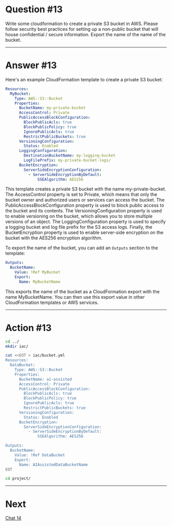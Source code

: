 # Question #13

Write some cloudformation to create a private S3 bucket in AWS.  Please follow security best practices for setting up a non-public bucket that will house confidential / secure information.  Export the name of the name of the bucket.

---

# Answer #13

Here's an example CloudFormation template to create a private S3 bucket:

```yaml
Resources:
  MyBucket:
    Type: AWS::S3::Bucket
    Properties:
      BucketName: my-private-bucket
      AccessControl: Private
      PublicAccessBlockConfiguration:
        BlockPublicAcls: true
        BlockPublicPolicy: true
        IgnorePublicAcls: true
        RestrictPublicBuckets: true
      VersioningConfiguration:
        Status: Enabled
      LoggingConfiguration:
        DestinationBucketName: my-logging-bucket
        LogFilePrefix: my-private-bucket-logs/
      BucketEncryption:
        ServerSideEncryptionConfiguration:
          - ServerSideEncryptionByDefault:
              SSEAlgorithm: AES256
```

This template creates a private S3 bucket with the name my-private-bucket. The AccessControl property is set to Private, which means that only the bucket owner and authorized users or services can access the bucket. The PublicAccessBlockConfiguration property is used to block public access to the bucket and its contents. The VersioningConfiguration property is used to enable versioning on the bucket, which allows you to store multiple versions of an object. The LoggingConfiguration property is used to specify a logging bucket and log file prefix for the S3 access logs. Finally, the BucketEncryption property is used to enable server-side encryption on the bucket with the AES256 encryption algorithm.

To export the name of the bucket, you can add an `Outputs` section to the template:

```yaml
Outputs:
  BucketName:
    Value: !Ref MyBucket
    Export:
      Name: MyBucketName
```

This exports the name of the bucket as a CloudFormation export with the name MyBucketName. You can then use this export value in other CloudFormation templates or AWS services.


---

# Action #13

```bash
cd ../
mkdir iac/

cat <<EOT > iac/bucket.yml
Resources:
  DataBucket:
    Type: AWS::S3::Bucket
    Properties:
      BucketName: ai-assisted
      AccessControl: Private
      PublicAccessBlockConfiguration:
        BlockPublicAcls: true
        BlockPublicPolicy: true
        IgnorePublicAcls: true
        RestrictPublicBuckets: true
      VersioningConfiguration:
        Status: Enabled
      BucketEncryption:
        ServerSideEncryptionConfiguration:
          - ServerSideEncryptionByDefault:
              SSEAlgorithm: AES256

Outputs:
  BucketName:
    Value: !Ref DataBucket
    Export:
      Name: AIAssistedDataBucketName
EOT

cd project/

```



---

# Next

[Chat 14](14.md)